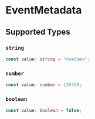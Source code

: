 # EventMetadata


## Supported Types

### `string`

```typescript
const value: string = "<value>";
```

### `number`

```typescript
const value: number = 126759;
```

### `boolean`

```typescript
const value: boolean = false;
```

